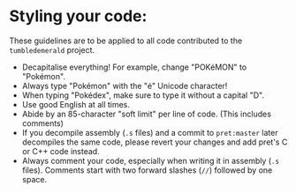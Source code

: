 # Styling your code:

These guidelines are to be applied to all code contributed to the `tumbledemerald` project.

- Decapitalise everything! For example, change "POKéMON" to "Pokémon".
- Always type "Pokémon" with the "é" Unicode character!
- When typing "Pokédex", make sure to type it without a capital "D".
- Use good English at all times.
- Abide by an 85-character "soft limit" per line of code. (This includes comments)
- If you decompile assembly (`.s` files) and a commit to `pret:master` later decompiles the same code, please revert your changes and add pret's 
  C or C++ code instead.
- Always comment your code, especially when writing it in assembly (`.s` files). Comments start with two forward slashes (`//`) followed by one space.
